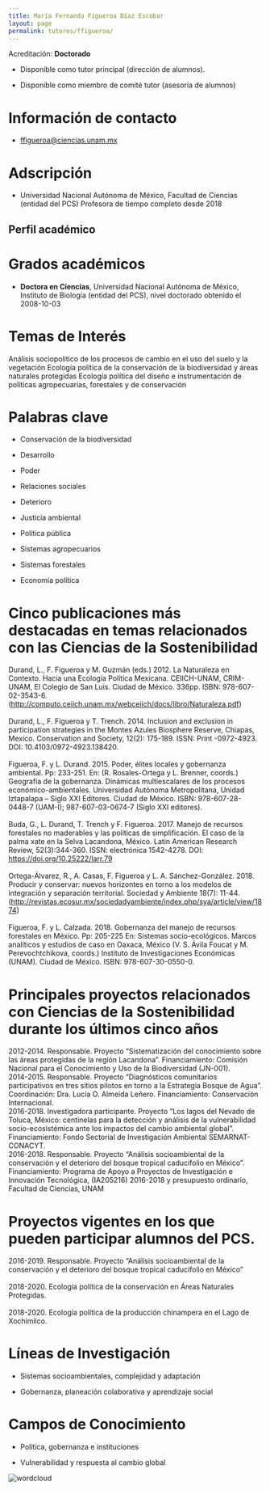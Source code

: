 ```yaml
---
title: María Fernanda Figueroa Díaz Escobar
layout: page
permalink: tutores/ffigueroa/
---
```


Acreditación: **Doctorado**


 - Disponible como tutor principal (dirección de alumnos).


 - Disponible como miembro de comité tutor (asesoría de alumnos)





# Información de contacto

 - <ffigueroa@ciencias.unam.mx>





# Adscripción


 - Universidad Nacional Autónoma de México, Facultad de Ciencias (entidad del PCS)    Profesora de tiempo completo desde 2018
 





## Perfil académico


# Grados académicos


 - **Doctora en Ciencias**, Universidad Nacional Autónoma de México, Instituto de Biología (entidad del PCS), nivel doctorado obtenido el 2008-10-03




# Temas de Interés

Análisis sociopolítico de los procesos de cambio en el uso del suelo y la vegetación
Ecología política de la conservación de la biodiversidad y áreas naturales protegidas
Ecología política del diseño e instrumentación de políticas agropecuarias, forestales y de conservación



# Palabras clave


 - Conservación de la biodiversidad

 - Desarrollo

 - Poder

 - Relaciones sociales

 - Deterioro

 - Justicia ambiental

 - Política pública

 - Sistemas agropecuarios

 - Sistemas forestales

 - Economía política




# Cinco publicaciones más destacadas en temas relacionados con las Ciencias de la Sostenibilidad

Durand, L., F. Figueroa y M. Guzmán (eds.) 2012. La Naturaleza en Contexto. Hacia una Ecología Política Mexicana. CEIICH-UNAM, CRIM-UNAM, El Colegio de San Luis. Ciudad de México. 336pp. ISBN: 978-607-02-3543-6. (http://computo.ceiich.unam.mx/webceiich/docs/libro/Naturaleza.pdf)<br /><br />Durand, L., F. Figueroa y T. Trench. 2014. Inclusion and exclusion in participation strategies in the Montes Azules Biosphere Reserve, Chiapas, Mexico. Conservation and Society, 12(2): 175-189. ISSN: Print -0972-4923. DOI: 10.4103/0972-4923.138420.<br /><br />Figueroa, F. y L. Durand. 2015. Poder, élites locales y gobernanza ambiental. Pp: 233-251. En: (R. Rosales-Ortega y L. Brenner, coords.) Geografía de la gobernanza. Dinámicas multiescalares de los procesos económico-ambientales. Universidad Autónoma Metropolitana, Unidad Iztapalapa – Siglo XXI Editores. Ciudad de México. ISBN: 978-607-28-0448-7 (UAM-I); 987-607-03-0674-7 (Siglo XXI editores).<br /><br />Buda, G., L. Durand, T. Trench y F. Figueroa. 2017. Manejo de recursos forestales no maderables y las políticas de simplificación. El caso de la palma xate en la Selva Lacandona, México. Latin American Research Review, 52(3):344-360. ISSN: electrónica 1542-4278. DOI: https://doi.org/10.25222/larr.79<br /><br />Ortega-Álvarez, R., A. Casas, F. Figueroa y L. A. Sánchez-González. 2018. Producir y conservar: nuevos horizontes en torno a los modelos de integración y separación territorial. Sociedad y Ambiente 18(7): 11-44. (http://revistas.ecosur.mx/sociedadyambiente/index.php/sya/article/view/1874)<br /><br />Figueroa, F. y L. Calzada. 2018. Gobernanza del manejo de recursos forestales en México. Pp: 205-225 En: Sistemas socio-ecológicos. Marcos analíticos y estudios de caso en Oaxaca, México (V. S. Ávila Foucat y M. Perevochtchikova, coords.) Instituto de Investigaciones Económicas (UNAM). Ciudad de México. ISBN: 978-607-30-0550-0.




# Principales proyectos relacionados con Ciencias de la Sostenibilidad durante los últimos cinco años

2012-2014. Responsable. Proyecto “Sistematización del conocimiento sobre las áreas protegidas de la región Lacandona”. Financiamiento: Comisión Nacional para el Conocimiento y Uso de la Biodiversidad (JN-001). <br />2014-2015. Responsable. Proyecto “Diagnósticos comunitarios participativos en tres sitios pilotos en torno a la Estrategia Bosque de Agua”. Coordinación: Dra. Lucía O. Almeida Leñero. Financiamiento: Conservación Internacional. <br />2016-2018. Investigadora participante. Proyecto “Los lagos del Nevado de Toluca, México: centinelas para la detección y análisis de la vulnerabilidad socio-ecosistémica ante los impactos del cambio ambiental global”. Financiamiento: Fondo Sectorial de Investigación Ambiental SEMARNAT-CONACYT. <br />2016-2018. Responsable. Proyecto “Análisis socioambiental de la conservación y el deterioro del bosque tropical caducifolio en México”. Financiamiento: Programa de Apoyo a Proyectos de Investigación e Innovación Tecnológica, (IA205216) 2016-2018 y presupuesto ordinario, Facultad de Ciencias, UNAM <br />




# Proyectos vigentes en los que pueden participar alumnos del PCS.

2016-2019. Responsable. Proyecto “Análisis socioambiental de la conservación y el deterioro del bosque tropical caducifolio en México”<br /><br />2018-2020. Ecología política de la conservación en Áreas Naturales Protegidas. <br /><br />2018-2020. Ecología política de la producción chinampera en el Lago de Xochimilco.




# Líneas de Investigación


 - Sistemas socioambientales, complejidad y adaptación

 - Gobernanza, planeación colaborativa y aprendizaje social





# Campos de Conocimiento

 - Política, gobernanza e instituciones

 - Vulnerabilidad y respuesta al cambio global



![wordcloud](https://sostenibilidad.posgrado.unam.mx/media/perfil-academico/234/wordcloud.png)
